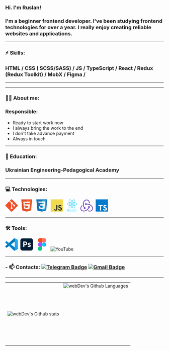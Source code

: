  ### Hi. I'm Ruslan!
  ### I'm a beginner frontend developer. I've been studying frontend technologies for over a year. I really enjoy creating reliable websites and applications.

---
###  :zap: Skills: 
 ### HTML / CSS ( SCSS/SASS) / JS / TypeScript / React / Redux (Redux Toolkit) / MobX / Figma /
---



---

### :man_technologist: About me:
### Responsible:
- Ready to start work now
- I always bring the work to the end
- I don't take advance payment
- Always in touch

---



### :telescope: Education:
### Ukrainian Engineering-Pedagogical Academy

---
### 💻 Technologies:

<div>
  <img src="https://github.com/devicons/devicon/blob/master/icons/git/git-original.svg" title="git" alt="git" width="40" height="40"/>&nbsp
  <img src="https://github.com/devicons/devicon/blob/master/icons/html5/html5-original.svg" title="html5" alt="html5" width="40" height="40"/>&nbsp
  <img src="https://github.com/devicons/devicon/blob/master/icons/css3/css3-original.svg" title="css" alt="css" width="40" height="40"/>&nbsp
  <img src="https://github.com/devicons/devicon/blob/master/icons/javascript/javascript-original.svg" title="javascript" alt="javascript" width="40" height="40"/>&nbsp
  <img src="https://github.com/devicons/devicon/blob/master/icons/react/react-original-wordmark.svg" title="react" alt="react" width="40" height="40"/>&nbsp
  <img src="https://github.com/devicons/devicon/blob/master/icons/redux/redux-original.svg" title="redux" alt="redux" width="40" height="40"/>&nbsp
  <img src="https://github.com/devicons/devicon/blob/master/icons/typescript/typescript-original.svg" title="typescript" alt="typescript" width="40" height="40"/>&nbsp

  
 
</div>


---


### 🛠 Tools:

<div>
   <img src="https://github.com/devicons/devicon/blob/master/icons/vscode/vscode-original.svg" title="VS Code" alt="VS Code" width="40" height="40"/>&nbsp;
  <img src="https://github.com/devicons/devicon/blob/master/icons/photoshop/photoshop-plain.svg" title="photoshop" alt="photoshop" width="40" height="40"/>&nbsp;
  <img src="https://github.com/devicons/devicon/blob/master/icons/figma/figma-original.svg" title="figma" alt="figma" width="40" height="40"/>&nbsp;
  <img src="https://upload.wikimedia.org/wikipedia/commons/9/9e/YouTube_Logo_%282013-2017%29.svg" title="YouTube" alt="YouTube" width="40" height="40"/>&nbsp;
</div>


---

### - :mailbox: Contacts: [![Telegram Badge](https://img.shields.io/badge/-ruslananatolievich-blue?style=flat&logo=Telegram&logoColor=white)](https://t.me/ruslanchikbest86) [![Gmail Badge](https://img.shields.io/badge/-Gmail-red?style=flat&logo=Gmail&logoColor=white)](mailto:ruslanchikbest@gmail.com)


---




<table>
  <tr>
    <td>
      <img align="left" src="http://github-readme-streak-stats.herokuapp.com?user=Rusik-best86&theme=dark&background=000000" alt="webDev's Github stats" />
    </td>
    <td>
      <img height="195px" align="right" alt="webDev's Github Languages" src="https://github-readme-stats-sigma-five.vercel.app/api/top-langs/?username=Rusik-best86&layout=compact&theme=vision-friendly-dark" />
    </td>
  </tr>
</table>

